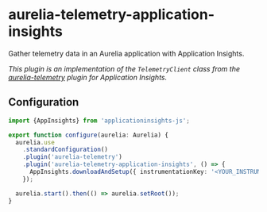 # aurelia-telemetry-application-insights

Gather telemetry data in an Aurelia application with Application Insights.

*This plugin is an implementation of the `TelemetryClient` class from the
[aurelia-telemetry](https://github.com/manuel-guilbault/aurelia-telemetry) plugin
for Application Insights.*

## Configuration

```typescript
import {AppInsights} from 'applicationinsights-js';

export function configure(aurelia: Aurelia) {
  aurelia.use
    .standardConfiguration()
    .plugin('aurelia-telemetry')
    .plugin('aurelia-telemetry-application-insights', () => {
      AppInsights.downloadAndSetup({ instrumentationKey: '<YOUR_INSTRUMENTATION_KEY>' });
    });

  aurelia.start().then(() => aurelia.setRoot());
}
```
